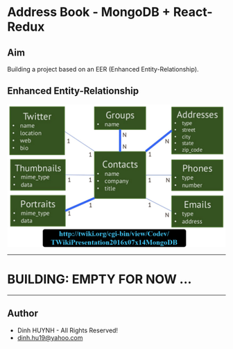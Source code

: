 # Address Book - MongoDB + React-Redux

## Aim
Building a project based on an EER (Enhanced Entity-Relationship).

## Enhanced Entity-Relationship

![alt text](assets/img/data-model-address-book.jpg)

---
# BUILDING: EMPTY FOR NOW ...

---------------

## Author
* Dinh HUYNH - All Rights Reserved!
* dinh.hu19@yahoo.com
